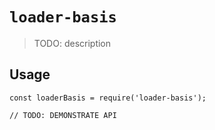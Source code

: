 # `loader-basis`

> TODO: description

## Usage

```
const loaderBasis = require('loader-basis');

// TODO: DEMONSTRATE API
```
